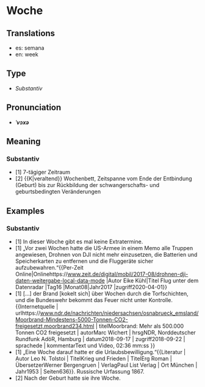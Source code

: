 # Woche
## Translations
- es: semana
- en: week
## Type
- _Substantiv_
## Pronunciation
- **_ˈvɔxə_**
## Meaning
### Substantiv
- [1] 7-tägiger Zeitraum
- [2] {{K|veraltend}} Wochenbett, Zeitspanne vom Ende der Entbindung (Geburt) bis zur Rückbildung der schwangerschafts- und geburtsbedingten Veränderungen
## Examples
### Substantiv
- [1] In dieser Woche gibt es mal keine Extratermine.
- [1] „Vor zwei Wochen hatte die US-Armee in einem Memo alle Truppen angewiesen, Drohnen von DJI nicht mehr einzusetzen, die Batterien und Speicherkarten zu entfernen und die Fluggeräte sicher aufzubewahren.“<ref>{{Per-Zeit Online|Onlinehttps://www.zeit.de/digital/mobil/2017-08/drohnen-dji-daten-weitergabe-local-data-mode |Autor Eike Kühl|Titel Flug unter dem Datenradar |Tag16 |Monat08|Jahr2017 |zugriff2020-04-01}}</ref>
- [1] […] der Brand [kokelt sich] über Wochen durch die Torfschichten, und die Bundeswehr bekommt das Feuer nicht unter Kontrolle.<ref>{{Internetquelle | urlhttps://www.ndr.de/nachrichten/niedersachsen/osnabrueck_emsland/Moorbrand-Mindestens-5000-Tonnen-CO2-freigesetzt,moorbrand234.html | titelMoorbrand: Mehr als 500.000 Tonnen CO2 freigesetzt | autorMarc Wichert | hrsgNDR, Norddeutscher Rundfunk AdöR, Hamburg | datum2018-09-17 | zugriff2018-09-22 | sprachede | kommentarText und Video, 02:36 mm:ss }}</ref>
- [1] „Eine Woche darauf hatte er die Urlaubsbewilligung.“<ref>{{Literatur | Autor Leo N. Tolstoi | TitelKrieg und Frieden | TitelErg Roman | ÜbersetzerWerner Bergengruen | VerlagPaul List Verlag | Ort München | Jahr1953 | Seiten636}}. Russische Urfassung 1867.</ref>
- [2] Nach der Geburt hatte sie ihre Woche.
